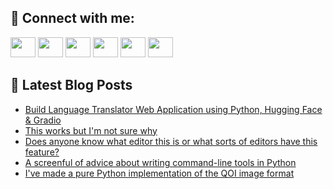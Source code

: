 ## 🔎 Connect with me:
[<img height="32" width="40" src="https://cdn.jsdelivr.net/npm/simple-icons@v5/icons/telegram.svg" />](https://t.me/bullbesh)
[<img height="32" width="40" src="https://cdn.jsdelivr.net/npm/simple-icons@v5/icons/vk.svg" />](https://vk.com/bullbesh)
[<img height="32" width="40" src="https://cdn.jsdelivr.net/npm/simple-icons@v5/icons/twitter.svg" />](https://twitter.com/bullbesh1)
[<img height="32" width="40" src="https://cdn.jsdelivr.net/npm/simple-icons@v5/icons/instagram.svg" />](https://www.instagram.com/bullbesh)
[<img height="32" width="40" src="https://cdn.jsdelivr.net/npm/simple-icons@v5/icons/reddit.svg" />](https://www.reddit.com/user/bullbesh)
[<img height="32" width="40" src="https://cdn.jsdelivr.net/npm/simple-icons@v5/icons/youtube.svg" />](https://www.youtube.com/channel/UCtfjRs6uzgq5mfm8S06WTcg)

## 📕 Latest Blog Posts
<!-- BLOG-POST-LIST:START -->
- [Build Language Translator Web Application using Python, Hugging Face &amp; Gradio](https://www.reddit.com/r/Python/comments/u9owr7/build_language_translator_web_application_using/)
- [This works but I&#39;m not sure why](https://www.reddit.com/r/Python/comments/u9old5/this_works_but_im_not_sure_why/)
- [Does anyone know what editor this is or what sorts of editors have this feature?](https://www.reddit.com/r/Python/comments/u9obb5/does_anyone_know_what_editor_this_is_or_what/)
- [A screenful of advice about writing command-line tools in Python](https://www.reddit.com/r/Python/comments/u9m149/a_screenful_of_advice_about_writing_commandline/)
- [I&#39;ve made a pure Python implementation of the QOI image format](https://www.reddit.com/r/Python/comments/u9k3i3/ive_made_a_pure_python_implementation_of_the_qoi/)
<!-- BLOG-POST-LIST:END -->
